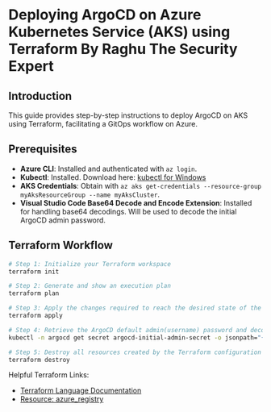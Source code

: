 # Deploying ArgoCD on Azure Kubernetes Service (AKS) using Terraform By Raghu The Security Expert

## Introduction
This guide provides step-by-step instructions to deploy ArgoCD on AKS using Terraform, facilitating a GitOps workflow on Azure.

## Prerequisites
- **Azure CLI**: Installed and authenticated with `az login`.
- **Kubectl**: Installed. Download here: [kubectl for Windows](https://dl.k8s.io/release/v1.28.9/bin/windows/amd64/kubectl.exe)
- **AKS Credentials**: Obtain with `az aks get-credentials --resource-group myAksResourceGroup --name myAksCluster`.
- **Visual Studio Code Base64 Decode and Encode Extension**: Installed for handling base64 decodings. Will be used to decode the initial ArgoCD admin password.

## Terraform Workflow
```bash
# Step 1: Initialize your Terraform workspace
terraform init

# Step 2: Generate and show an execution plan
terraform plan

# Step 3: Apply the changes required to reach the desired state of the configuration
terraform apply

# Step 4: Retrieve the ArgoCD default admin(username) password and decode it using Base64 extension
kubectl -n argocd get secret argocd-initial-admin-secret -o jsonpath="{.data.password}"

# Step 5: Destroy all resources created by the Terraform configuration
terraform destroy
```

Helpful Terraform Links:
- [Terraform Language Documentation](https://www.terraform.io/docs/language/index.html)
- [Resource: azure_registry](https://registry.terraform.io/namespaces/Azure)

